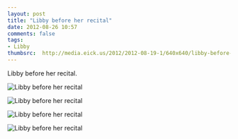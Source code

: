 ```yaml
---
layout: post
title: "Libby before her recital"
date: 2012-08-26 10:57
comments: false
tags: 
- Libby
thumbsrc:  http://media.eick.us/2012/2012-08-19-1/640x640/libby-before-recital16-2012-06-02at13-35-17.jpg
---
```

Libby before her recital.

![Libby before her recital](http://media.eick.us/media/photographs/2012/2012-08-19-1/libby-before-recital28-2012-06-02at13-38-34.jpg)


![Libby before her recital](http://media.eick.us/media/photographs/2012/2012-08-19-1/libby-before-recital16-2012-06-02at13-35-17.jpg)


![Libby before her recital](http://media.eick.us/media/photographs/2012/2012-08-19-1/libby-before-recital14-2012-06-02at13-34-59.jpg)


![Libby before her recital](http://media.eick.us/media/photographs/2012/2012-08-19-1/libby-before-recital9-2012-06-02at13-34-18.jpg)



